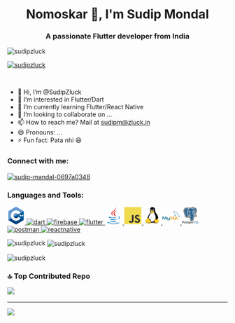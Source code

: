 <!---
SudipZluck/SudipZluck is a ✨ special ✨ repository because its `README.md` (this file) appears on your GitHub profile.
You can click the Preview link to take a look at your changes.
--->
<h1 align="center">Nomoskar 👋, I'm Sudip Mondal</h1>
<h3 align="center">A passionate Flutter developer from India</h3>

<p align="left"> <img src="https://komarev.com/ghpvc/?username=sudipzluck&label=Profile%20views&color=0e75b6&style=flat" alt="sudipzluck" /> </p>

<p align="left"> <a href="https://github.com/ryo-ma/github-profile-trophy"><img src="https://github-profile-trophy.vercel.app/?username=sudipzluck" alt="sudipzluck" /></a> </p>

<p align="left"> <a href="https://twitter.com/" target="blank"><img src="https://img.shields.io/twitter/follow/?logo=twitter&style=for-the-badge" alt="" /></a> </p>

- 👋 Hi, I’m @SudipZluck
- 👀 I’m interested in Flutter/Dart
- 🌱 I’m currently learning Flutter/React Native
- 💞️ I’m looking to collaborate on ...
- 📫 How to reach me? Mail at sudipm@zluck.in
- 😄 Pronouns: ...
- ⚡ Fun fact: Pata nhi 😄

<h3 align="left">Connect with me:</h3>
<p align="left">
<a href="https://linkedin.com/in/sudip-mandal-x367" target="blank"><img align="center" src="https://raw.githubusercontent.com/rahuldkjain/github-profile-readme-generator/master/src/images/icons/Social/linked-in-alt.svg" alt="sudip-mandal-0697a0348" height="30" width="40" /></a>
</p>

<h3 align="left">Languages and Tools:</h3>
<p align="left"> <a href="https://www.w3schools.com/cpp/" target="_blank" rel="noreferrer"> <img src="https://raw.githubusercontent.com/devicons/devicon/master/icons/cplusplus/cplusplus-original.svg" alt="cplusplus" width="40" height="40"/> </a> <a href="https://dart.dev" target="_blank" rel="noreferrer"> <img src="https://www.vectorlogo.zone/logos/dartlang/dartlang-icon.svg" alt="dart" width="40" height="40"/> </a> <a href="https://firebase.google.com/" target="_blank" rel="noreferrer"> <img src="https://www.vectorlogo.zone/logos/firebase/firebase-icon.svg" alt="firebase" width="40" height="40"/> </a> <a href="https://flutter.dev" target="_blank" rel="noreferrer"> <img src="https://www.vectorlogo.zone/logos/flutterio/flutterio-icon.svg" alt="flutter" width="40" height="40"/> </a> <a href="https://www.java.com" target="_blank" rel="noreferrer"> <img src="https://raw.githubusercontent.com/devicons/devicon/master/icons/java/java-original.svg" alt="java" width="40" height="40"/> </a> <a href="https://developer.mozilla.org/en-US/docs/Web/JavaScript" target="_blank" rel="noreferrer"> <img src="https://raw.githubusercontent.com/devicons/devicon/master/icons/javascript/javascript-original.svg" alt="javascript" width="40" height="40"/> </a> <a href="https://www.linux.org/" target="_blank" rel="noreferrer"> <img src="https://raw.githubusercontent.com/devicons/devicon/master/icons/linux/linux-original.svg" alt="linux" width="40" height="40"/> </a> <a href="https://www.mysql.com/" target="_blank" rel="noreferrer"> <img src="https://raw.githubusercontent.com/devicons/devicon/master/icons/mysql/mysql-original-wordmark.svg" alt="mysql" width="40" height="40"/> </a> <a href="https://www.postgresql.org" target="_blank" rel="noreferrer"> <img src="https://raw.githubusercontent.com/devicons/devicon/master/icons/postgresql/postgresql-original-wordmark.svg" alt="postgresql" width="40" height="40"/> </a> <a href="https://postman.com" target="_blank" rel="noreferrer"> <img src="https://www.vectorlogo.zone/logos/getpostman/getpostman-icon.svg" alt="postman" width="40" height="40"/> </a> <a href="https://reactnative.dev/" target="_blank" rel="noreferrer"> <img src="https://reactnative.dev/img/header_logo.svg" alt="reactnative" width="40" height="40"/> </a> </p>

<p><img align="left" src="https://github-readme-stats.vercel.app/api/top-langs?username=sudipzluck&show_icons=true&locale=en&layout=compact" alt="sudipzluck" /></p>

<p>&nbsp;<img align="center" src="https://github-readme-stats.vercel.app/api?username=sudipzluck&show_icons=true&locale=en" alt="sudipzluck" /></p>

<p><img align="center" src="https://github-readme-streak-stats.herokuapp.com/?user=sudipzluck&" alt="sudipzluck" /></p>

### 🔝 Top Contributed Repo
![](https://github-contributor-stats.vercel.app/api?username=SudipZluck&limit=5&theme=dark&combine_all_yearly_contributions=true)

---
[![](https://visitcount.itsvg.in/api?id=SudipZluck&icon=0&color=0)](https://visitcount.itsvg.in)
